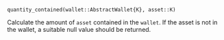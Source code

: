 ```
quantity_contained(wallet::AbstractWallet{K}, asset::K)
```

Calculate the amount of `asset` contained in the `wallet`. If the asset is not in the wallet, a suitable null value should be returned.
